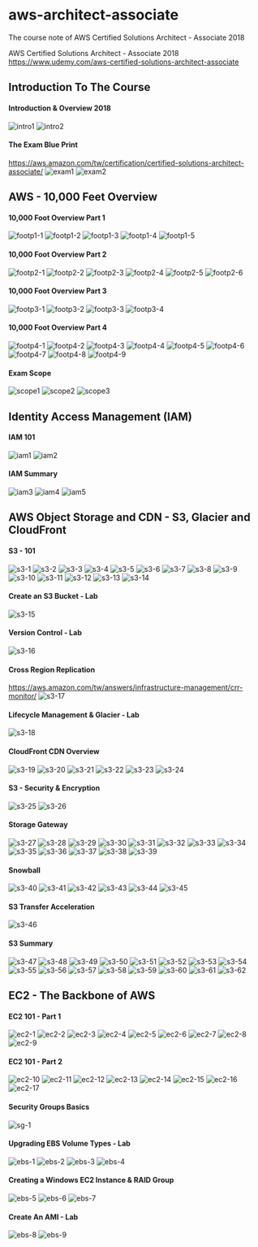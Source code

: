 # aws-architect-associate
The course note of AWS Certified Solutions Architect - Associate 2018  

AWS Certified Solutions Architect - Associate 2018  
https://www.udemy.com/aws-certified-solutions-architect-associate

## Introduction To The Course

#### Introduction & Overview 2018
![](https://github.com/smalltide/aws-architect-associate/blob/master/img/intro1.png "intro1")
![](https://github.com/smalltide/aws-architect-associate/blob/master/img/intro2.png "intro2")

#### The Exam Blue Print
https://aws.amazon.com/tw/certification/certified-solutions-architect-associate/
![](https://github.com/smalltide/aws-architect-associate/blob/master/img/exam1.png "exam1")
![](https://github.com/smalltide/aws-architect-associate/blob/master/img/exam2.png "exam2")

## AWS - 10,000 Feet Overview

#### 10,000 Foot Overview Part 1
![](https://github.com/smalltide/aws-architect-associate/blob/master/img/footp1-1.png "footp1-1")
![](https://github.com/smalltide/aws-architect-associate/blob/master/img/footp1-2.png "footp1-2")
![](https://github.com/smalltide/aws-architect-associate/blob/master/img/footp1-3.png "footp1-3")
![](https://github.com/smalltide/aws-architect-associate/blob/master/img/footp1-4.png "footp1-4")
![](https://github.com/smalltide/aws-architect-associate/blob/master/img/footp1-5.png "footp1-5")

#### 10,000 Foot Overview Part 2
![](https://github.com/smalltide/aws-architect-associate/blob/master/img/footp2-1.png "footp2-1")
![](https://github.com/smalltide/aws-architect-associate/blob/master/img/footp2-2.png "footp2-2")
![](https://github.com/smalltide/aws-architect-associate/blob/master/img/footp2-3.png "footp2-3")
![](https://github.com/smalltide/aws-architect-associate/blob/master/img/footp2-4.png "footp2-4")
![](https://github.com/smalltide/aws-architect-associate/blob/master/img/footp2-5.png "footp2-5")
![](https://github.com/smalltide/aws-architect-associate/blob/master/img/footp2-6.png "footp2-6")

#### 10,000 Foot Overview Part 3
![](https://github.com/smalltide/aws-architect-associate/blob/master/img/footp3-1.png "footp3-1")
![](https://github.com/smalltide/aws-architect-associate/blob/master/img/footp3-2.png "footp3-2")
![](https://github.com/smalltide/aws-architect-associate/blob/master/img/footp3-3.png "footp3-3")
![](https://github.com/smalltide/aws-architect-associate/blob/master/img/footp3-4.png "footp3-4")

#### 10,000 Foot Overview Part 4
![](https://github.com/smalltide/aws-architect-associate/blob/master/img/footp4-1.png "footp4-1")
![](https://github.com/smalltide/aws-architect-associate/blob/master/img/footp4-2.png "footp4-2")
![](https://github.com/smalltide/aws-architect-associate/blob/master/img/footp4-3.png "footp4-3")
![](https://github.com/smalltide/aws-architect-associate/blob/master/img/footp4-4.png "footp4-4")
![](https://github.com/smalltide/aws-architect-associate/blob/master/img/footp4-5.png "footp4-5")
![](https://github.com/smalltide/aws-architect-associate/blob/master/img/footp4-6.png "footp4-6")
![](https://github.com/smalltide/aws-architect-associate/blob/master/img/footp4-7.png "footp4-7")
![](https://github.com/smalltide/aws-architect-associate/blob/master/img/footp4-8.png "footp4-8")
![](https://github.com/smalltide/aws-architect-associate/blob/master/img/footp4-9.png "footp4-9")

#### Exam Scope
![](https://github.com/smalltide/aws-architect-associate/blob/master/img/scope1.png "scope1")
![](https://github.com/smalltide/aws-architect-associate/blob/master/img/scope2.png "scope2")
![](https://github.com/smalltide/aws-architect-associate/blob/master/img/scope3.png "scope3")

## Identity Access Management (IAM)

#### IAM 101
![](https://github.com/smalltide/aws-architect-associate/blob/master/img/iam1.png "iam1")
![](https://github.com/smalltide/aws-architect-associate/blob/master/img/iam2.png "iam2")

#### IAM Summary
![](https://github.com/smalltide/aws-architect-associate/blob/master/img/iam3.png "iam3")
![](https://github.com/smalltide/aws-architect-associate/blob/master/img/iam4.png "iam4")
![](https://github.com/smalltide/aws-architect-associate/blob/master/img/iam5.png "iam5")

## AWS Object Storage and CDN - S3, Glacier and CloudFront

#### S3 - 101
![](https://github.com/smalltide/aws-architect-associate/blob/master/img/s3-1.png "s3-1")
![](https://github.com/smalltide/aws-architect-associate/blob/master/img/s3-2.png "s3-2")
![](https://github.com/smalltide/aws-architect-associate/blob/master/img/s3-3.png "s3-3")
![](https://github.com/smalltide/aws-architect-associate/blob/master/img/s3-4.png "s3-4")
![](https://github.com/smalltide/aws-architect-associate/blob/master/img/s3-5.png "s3-5")
![](https://github.com/smalltide/aws-architect-associate/blob/master/img/s3-6.png "s3-6")
![](https://github.com/smalltide/aws-architect-associate/blob/master/img/s3-7.png "s3-7")
![](https://github.com/smalltide/aws-architect-associate/blob/master/img/s3-8.png "s3-8")
![](https://github.com/smalltide/aws-architect-associate/blob/master/img/s3-9.png "s3-9")
![](https://github.com/smalltide/aws-architect-associate/blob/master/img/s3-10.png "s3-10")
![](https://github.com/smalltide/aws-architect-associate/blob/master/img/s3-11.png "s3-11")
![](https://github.com/smalltide/aws-architect-associate/blob/master/img/s3-12.png "s3-12")
![](https://github.com/smalltide/aws-architect-associate/blob/master/img/s3-13.png "s3-13")
![](https://github.com/smalltide/aws-architect-associate/blob/master/img/s3-14.png "s3-14")

#### Create an S3 Bucket - Lab
![](https://github.com/smalltide/aws-architect-associate/blob/master/img/s3-15.png "s3-15")

#### Version Control - Lab
![](https://github.com/smalltide/aws-architect-associate/blob/master/img/s3-16.png "s3-16")

#### Cross Region Replication
https://aws.amazon.com/tw/answers/infrastructure-management/crr-monitor/
![](https://github.com/smalltide/aws-architect-associate/blob/master/img/s3-17.png "s3-17")

#### Lifecycle Management & Glacier - Lab
![](https://github.com/smalltide/aws-architect-associate/blob/master/img/s3-18.png "s3-18")

#### CloudFront CDN Overview
![](https://github.com/smalltide/aws-architect-associate/blob/master/img/s3-19.png "s3-19")
![](https://github.com/smalltide/aws-architect-associate/blob/master/img/s3-20.png "s3-20")
![](https://github.com/smalltide/aws-architect-associate/blob/master/img/s3-21.png "s3-21")
![](https://github.com/smalltide/aws-architect-associate/blob/master/img/s3-22.png "s3-22")
![](https://github.com/smalltide/aws-architect-associate/blob/master/img/s3-23.png "s3-23")
![](https://github.com/smalltide/aws-architect-associate/blob/master/img/s3-24.png "s3-24")

#### S3 - Security & Encryption
![](https://github.com/smalltide/aws-architect-associate/blob/master/img/s3-25.png "s3-25")
![](https://github.com/smalltide/aws-architect-associate/blob/master/img/s3-26.png "s3-26")

#### Storage Gateway
![](https://github.com/smalltide/aws-architect-associate/blob/master/img/s3-27.png "s3-27")
![](https://github.com/smalltide/aws-architect-associate/blob/master/img/s3-28.png "s3-28")
![](https://github.com/smalltide/aws-architect-associate/blob/master/img/s3-29.png "s3-29")
![](https://github.com/smalltide/aws-architect-associate/blob/master/img/s3-30.png "s3-30")
![](https://github.com/smalltide/aws-architect-associate/blob/master/img/s3-31.png "s3-31")
![](https://github.com/smalltide/aws-architect-associate/blob/master/img/s3-32.png "s3-32")
![](https://github.com/smalltide/aws-architect-associate/blob/master/img/s3-33.png "s3-33")
![](https://github.com/smalltide/aws-architect-associate/blob/master/img/s3-34.png "s3-34")
![](https://github.com/smalltide/aws-architect-associate/blob/master/img/s3-35.png "s3-35")
![](https://github.com/smalltide/aws-architect-associate/blob/master/img/s3-36.png "s3-36")
![](https://github.com/smalltide/aws-architect-associate/blob/master/img/s3-37.png "s3-37")
![](https://github.com/smalltide/aws-architect-associate/blob/master/img/s3-38.png "s3-38")
![](https://github.com/smalltide/aws-architect-associate/blob/master/img/s3-39.png "s3-39")

#### Snowball
![](https://github.com/smalltide/aws-architect-associate/blob/master/img/s3-40.png "s3-40")
![](https://github.com/smalltide/aws-architect-associate/blob/master/img/s3-41.png "s3-41")
![](https://github.com/smalltide/aws-architect-associate/blob/master/img/s3-42.png "s3-42")
![](https://github.com/smalltide/aws-architect-associate/blob/master/img/s3-43.png "s3-43")
![](https://github.com/smalltide/aws-architect-associate/blob/master/img/s3-44.png "s3-44")
![](https://github.com/smalltide/aws-architect-associate/blob/master/img/s3-45.png "s3-45")

#### S3 Transfer Acceleration
![](https://github.com/smalltide/aws-architect-associate/blob/master/img/s3-46.png "s3-46")

#### S3 Summary
![](https://github.com/smalltide/aws-architect-associate/blob/master/img/s3-47.png "s3-47")
![](https://github.com/smalltide/aws-architect-associate/blob/master/img/s3-48.png "s3-48")
![](https://github.com/smalltide/aws-architect-associate/blob/master/img/s3-49.png "s3-49")
![](https://github.com/smalltide/aws-architect-associate/blob/master/img/s3-50.png "s3-50")
![](https://github.com/smalltide/aws-architect-associate/blob/master/img/s3-51.png "s3-51")
![](https://github.com/smalltide/aws-architect-associate/blob/master/img/s3-52.png "s3-52")
![](https://github.com/smalltide/aws-architect-associate/blob/master/img/s3-53.png "s3-53")
![](https://github.com/smalltide/aws-architect-associate/blob/master/img/s3-54.png "s3-54")
![](https://github.com/smalltide/aws-architect-associate/blob/master/img/s3-55.png "s3-55")
![](https://github.com/smalltide/aws-architect-associate/blob/master/img/s3-56.png "s3-56")
![](https://github.com/smalltide/aws-architect-associate/blob/master/img/s3-57.png "s3-57")
![](https://github.com/smalltide/aws-architect-associate/blob/master/img/s3-58.png "s3-58")
![](https://github.com/smalltide/aws-architect-associate/blob/master/img/s3-59.png "s3-59")
![](https://github.com/smalltide/aws-architect-associate/blob/master/img/s3-60.png "s3-60")
![](https://github.com/smalltide/aws-architect-associate/blob/master/img/s3-61.png "s3-61")
![](https://github.com/smalltide/aws-architect-associate/blob/master/img/s3-62.png "s3-62")

## EC2 - The Backbone of AWS

#### EC2 101 - Part 1
![](https://github.com/smalltide/aws-architect-associate/blob/master/img/ec2-1.png "ec2-1")
![](https://github.com/smalltide/aws-architect-associate/blob/master/img/ec2-2.png "ec2-2")
![](https://github.com/smalltide/aws-architect-associate/blob/master/img/ec2-3.png "ec2-3")
![](https://github.com/smalltide/aws-architect-associate/blob/master/img/ec2-4.png "ec2-4")
![](https://github.com/smalltide/aws-architect-associate/blob/master/img/ec2-5.png "ec2-5")
![](https://github.com/smalltide/aws-architect-associate/blob/master/img/ec2-6.png "ec2-6")
![](https://github.com/smalltide/aws-architect-associate/blob/master/img/ec2-7.png "ec2-7")
![](https://github.com/smalltide/aws-architect-associate/blob/master/img/ec2-8.png "ec2-8")
![](https://github.com/smalltide/aws-architect-associate/blob/master/img/ec2-9.png "ec2-9")

#### EC2 101 - Part 2
![](https://github.com/smalltide/aws-architect-associate/blob/master/img/ec2-10.png "ec2-10")
![](https://github.com/smalltide/aws-architect-associate/blob/master/img/ec2-11.png "ec2-11")
![](https://github.com/smalltide/aws-architect-associate/blob/master/img/ec2-12.png "ec2-12")
![](https://github.com/smalltide/aws-architect-associate/blob/master/img/ec2-13.png "ec2-13")
![](https://github.com/smalltide/aws-architect-associate/blob/master/img/ec2-14.png "ec2-14")
![](https://github.com/smalltide/aws-architect-associate/blob/master/img/ec2-15.png "ec2-15")
![](https://github.com/smalltide/aws-architect-associate/blob/master/img/ec2-16.png "ec2-16")
![](https://github.com/smalltide/aws-architect-associate/blob/master/img/ec2-17.png "ec2-17")

#### Security Groups Basics
![](https://github.com/smalltide/aws-architect-associate/blob/master/img/sg-1.png "sg-1")

#### Upgrading EBS Volume Types - Lab
![](https://github.com/smalltide/aws-architect-associate/blob/master/img/ebs-1.png "ebs-1")
![](https://github.com/smalltide/aws-architect-associate/blob/master/img/ebs-2.png "ebs-2")
![](https://github.com/smalltide/aws-architect-associate/blob/master/img/ebs-3.png "ebs-3")
![](https://github.com/smalltide/aws-architect-associate/blob/master/img/ebs-4.png "ebs-4")

#### Creating a Windows EC2 Instance & RAID Group
![](https://github.com/smalltide/aws-architect-associate/blob/master/img/ebs-5.png "ebs-5")
![](https://github.com/smalltide/aws-architect-associate/blob/master/img/ebs-6.png "ebs-6")
![](https://github.com/smalltide/aws-architect-associate/blob/master/img/ebs-7.png "ebs-7")

#### Create An AMI - Lab
![](https://github.com/smalltide/aws-architect-associate/blob/master/img/ebs-8.png "ebs-8")
![](https://github.com/smalltide/aws-architect-associate/blob/master/img/ebs-9.png "ebs-9")
